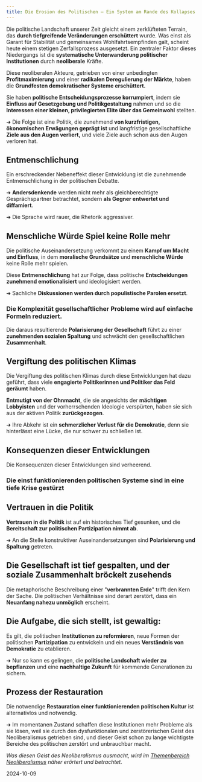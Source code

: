 ```yaml
---  
title: Die Erosion des Politischen — Ein System am Rande des Kollapses
---
```

Die politische Landschaft unserer Zeit gleicht einem zerklüfteten Terrain, das **durch tiefgreifende Veränderungen erschüttert** wurde. Was einst als Garant für Stabilität und gemeinsames Wohlfahrtsempfinden galt, scheint heute einem stetigen Zerfallsprozess ausgesetzt. Ein zentraler Faktor dieses Niedergangs ist die **systematische Unterwanderung politischer Institutionen** durch **neoliberale** Kräfte.

Diese neoliberalen Akteure, getrieben von einer unbedingten **Profitmaximierung** und einer **radikalen Deregulierung der Märkte**, haben die **Grundfesten demokratischer Systeme erschüttert.** 

Sie haben **politische Entscheidungsprozesse korrumpiert**, indem sie **Einfluss auf Gesetzgebung und Politikgestaltung** nahmen und so die **Interessen einer kleinen, privilegierten Elite über das Gemeinwohl** stellten. 

➔ Die Folge ist eine Politik, die zunehmend **von kurzfristigen, ökonomischen Erwägungen geprägt ist** und langfristige gesellschaftliche **Ziele aus den Augen verliert,** und viele Ziele auch schon aus den Augen verloren hat.

## Entmenschlichung

Ein erschreckender Nebeneffekt dieser Entwicklung ist die zunehmende Entmenschlichung in der politischen Debatte. 

➔ **Andersdenkende** werden nicht mehr als gleichberechtigte Gesprächspartner betrachtet, sondern **als Gegner entwertet und diffamiert**. 

➔ Die Sprache wird rauer, die Rhetorik aggressiver. 

## Menschliche Würde Spiel keine Rolle mehr

Die politische Auseinandersetzung verkommt zu einem **Kampf um Macht und Einfluss**, in dem **moralische Grundsätze** und **menschliche Würde** keine Rolle mehr spielen.

Diese **Entmenschlichung** hat zur Folge, dass politische **Entscheidungen zunehmend emotionalisiert** und ideologisiert werden. 

➔ Sachliche **Diskussionen werden durch populistische Parolen ersetzt**. 

### Die Komplexität gesellschaftlicher Probleme wird auf einfache Formeln reduziert. 

Die daraus resultierende **Polarisierung der Gesellschaft** führt zu einer **zunehmenden sozialen Spaltung** und schwächt den gesellschaftlichen **Zusammenhalt**.

## Vergiftung des politischen Klimas

Die Vergiftung des politischen Klimas durch diese Entwicklungen hat dazu geführt, dass viele **engagierte Politikerinnen und Politiker das Feld geräumt** haben. 

**Entmutigt von der Ohnmacht**, die sie angesichts der **mächtigen Lobbyisten** und der vorherrschenden Ideologie verspürten, haben sie sich aus der aktiven Politik **zurückgezogen**. 

➔ Ihre Abkehr ist ein **schmerzlicher Verlust für die Demokratie**, denn sie hinterlässt eine Lücke, die nur schwer zu schließen ist.

## Konsequenzen dieser Entwicklungen

Die Konsequenzen dieser Entwicklungen sind verheerend. 

### Die einst funktionierenden politischen Systeme sind in eine tiefe Krise gestürzt

## Vertrauen in die Politik

**Vertrauen in die Politik** ist auf ein historisches Tief gesunken, und die **Bereitschaft zur politischen Partizipation nimmt ab**. 

➔ An die Stelle konstruktiver Auseinandersetzungen sind **Polarisierung und Spaltung** getreten. 

## Die Gesellschaft ist tief gespalten, und der soziale Zusammenhalt bröckelt zusehends

Die metaphorische Beschreibung einer "**verbrannten Erde**" trifft den Kern der Sache. Die politischen Verhältnisse sind derart zerstört, dass ein **Neuanfang nahezu unmöglich** erscheint. 

## Die Aufgabe, die sich stellt, ist gewaltig:

Es gilt, die politischen **Institutionen zu reformieren**, neue Formen der politischen **Partizipation** zu entwickeln und ein neues **Verständnis von Demokratie** zu etablieren. 

➔ Nur so kann es gelingen, die **politische Landschaft wieder zu bepflanzen** und eine **nachhaltige Zukunft** für kommende Generationen zu sichern.

## Prozess der Restauration

Die notwendige **Restauration einer funktionierenden politischen Kultur** ist alternativlos und notwendig. 

➔ Im momentanen Zustand schaffen diese Institutionen mehr Probleme als sie lösen, weil sie durch den dysfunktionalen und zerstörerischen Geist des Neoliberalismus getrieben sind, und dieser Geist schon zu lange wichtigste Bereiche des politischen zerstört und unbrauchbar macht. 

*Was diesen Geist des Neoliberalismus ausmacht, wird im [Themenbereich Neoliberalismus](https://s2030c.github.io/neoliberalismus/) näher erörtert und betrachtet.*

2024-10-09  
